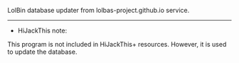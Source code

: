 LolBin database updater from lolbas-project.github.io service.

------------

* HiJackThis note:

This program is not included in HiJackThis+ resources.
However, it is used to update the database.